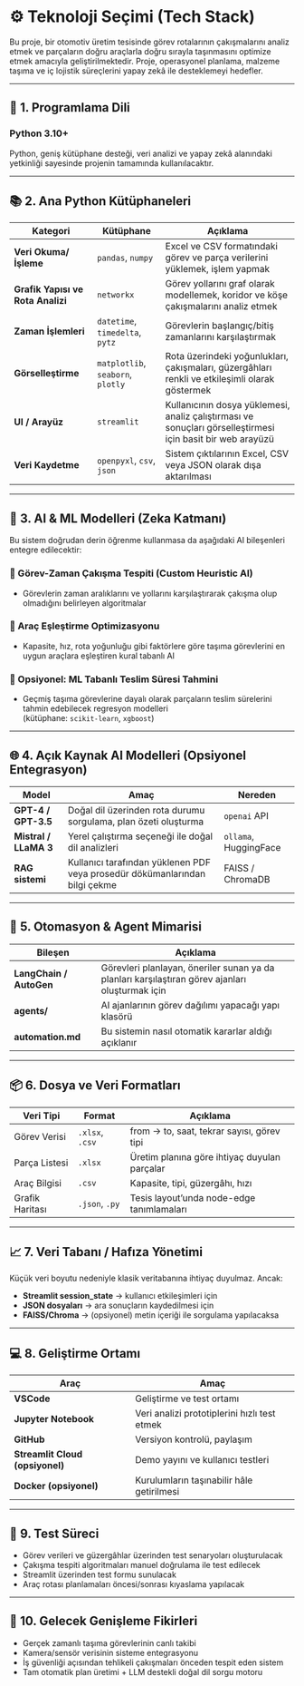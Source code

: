 # ⚙️ Teknoloji Seçimi (Tech Stack)

Bu proje, bir otomotiv üretim tesisinde görev rotalarının çakışmalarını analiz etmek ve parçaların doğru araçlarla doğru sırayla taşınmasını optimize etmek amacıyla geliştirilmektedir. Proje, operasyonel planlama, malzeme taşıma ve iç lojistik süreçlerini yapay zekâ ile desteklemeyi hedefler.

---

## 🧱 1. Programlama Dili

### Python 3.10+
Python, geniş kütüphane desteği, veri analizi ve yapay zekâ alanındaki yetkinliği sayesinde projenin tamamında kullanılacaktır.

---

## 📚 2. Ana Python Kütüphaneleri

| Kategori | Kütüphane | Açıklama |
|----------|-----------|----------|
| **Veri Okuma/İşleme** | `pandas`, `numpy` | Excel ve CSV formatındaki görev ve parça verilerini yüklemek, işlem yapmak |
| **Grafik Yapısı ve Rota Analizi** | `networkx` | Görev yollarını graf olarak modellemek, koridor ve köşe çakışmalarını analiz etmek |
| **Zaman İşlemleri** | `datetime`, `timedelta`, `pytz` | Görevlerin başlangıç/bitiş zamanlarını karşılaştırmak |
| **Görselleştirme** | `matplotlib`, `seaborn`, `plotly` | Rota üzerindeki yoğunlukları, çakışmaları, güzergâhları renkli ve etkileşimli olarak göstermek |
| **UI / Arayüz** | `streamlit` | Kullanıcının dosya yüklemesi, analiz çalıştırması ve sonuçları görselleştirmesi için basit bir web arayüzü |
| **Veri Kaydetme** | `openpyxl`, `csv`, `json` | Sistem çıktılarının Excel, CSV veya JSON olarak dışa aktarılması |

---

## 🧠 3. AI & ML Modelleri (Zeka Katmanı)

Bu sistem doğrudan derin öğrenme kullanmasa da aşağıdaki AI bileşenleri entegre edilecektir:

### 🔸 Görev-Zaman Çakışma Tespiti (Custom Heuristic AI)
- Görevlerin zaman aralıklarını ve yollarını karşılaştırarak çakışma olup olmadığını belirleyen algoritmalar

### 🔸 Araç Eşleştirme Optimizasyonu
- Kapasite, hız, rota yoğunluğu gibi faktörlere göre taşıma görevlerini en uygun araçlara eşleştiren kural tabanlı AI

### 🔸 Opsiyonel: ML Tabanlı Teslim Süresi Tahmini
- Geçmiş taşıma görevlerine dayalı olarak parçaların teslim sürelerini tahmin edebilecek regresyon modelleri  
  (kütüphane: `scikit-learn`, `xgboost`)

---

## 🌐 4. Açık Kaynak AI Modelleri (Opsiyonel Entegrasyon)

| Model | Amaç | Nereden |
|-------|------|---------|
| **GPT-4 / GPT-3.5** | Doğal dil üzerinden rota durumu sorgulama, plan özeti oluşturma | `openai` API |
| **Mistral / LLaMA 3** | Yerel çalıştırma seçeneği ile doğal dil analizleri | `ollama`, HuggingFace |
| **RAG sistemi** | Kullanıcı tarafından yüklenen PDF veya prosedür dökümanlarından bilgi çekme | FAISS / ChromaDB |

---

## 🔁 5. Otomasyon & Agent Mimarisi

| Bileşen | Açıklama |
|---------|----------|
| **LangChain / AutoGen** | Görevleri planlayan, öneriler sunan ya da planları karşılaştıran görev ajanları oluşturmak için |
| **agents/** | AI ajanlarının görev dağılımı yapacağı yapı klasörü |
| **automation.md** | Bu sistemin nasıl otomatik kararlar aldığı açıklanır |

---

## 📦 6. Dosya ve Veri Formatları

| Veri Tipi | Format | Açıklama |
|-----------|--------|----------|
| Görev Verisi | `.xlsx`, `.csv` | from → to, saat, tekrar sayısı, görev tipi |
| Parça Listesi | `.xlsx` | Üretim planına göre ihtiyaç duyulan parçalar |
| Araç Bilgisi | `.csv` | Kapasite, tipi, güzergâhı, hızı |
| Grafik Haritası | `.json`, `.py` | Tesis layout’unda node-edge tanımlamaları |

---

## 📈 7. Veri Tabanı / Hafıza Yönetimi

Küçük veri boyutu nedeniyle klasik veritabanına ihtiyaç duyulmaz. Ancak:

- **Streamlit session_state** → kullanıcı etkileşimleri için
- **JSON dosyaları** → ara sonuçların kaydedilmesi için
- **FAISS/Chroma** → (opsiyonel) metin içeriği ile sorgulama yapılacaksa

---

## 💻 8. Geliştirme Ortamı

| Araç | Amaç |
|------|------|
| **VSCode** | Geliştirme ve test ortamı |
| **Jupyter Notebook** | Veri analizi prototiplerini hızlı test etmek |
| **GitHub** | Versiyon kontrolü, paylaşım |
| **Streamlit Cloud (opsiyonel)** | Demo yayını ve kullanıcı testleri |
| **Docker (opsiyonel)** | Kurulumların taşınabilir hâle getirilmesi |

---

## 🧪 9. Test Süreci

- Görev verileri ve güzergâhlar üzerinden test senaryoları oluşturulacak
- Çakışma tespiti algoritmaları manuel doğrulama ile test edilecek
- Streamlit üzerinden test formu sunulacak
- Araç rotası planlamaları öncesi/sonrası kıyaslama yapılacak

---

## 🚀 10. Gelecek Genişleme Fikirleri

- Gerçek zamanlı taşıma görevlerinin canlı takibi
- Kamera/sensör verisinin sisteme entegrasyonu
- İş güvenliği açısından tehlikeli çakışmaları önceden tespit eden sistem
- Tam otomatik plan üretimi + LLM destekli doğal dil sorgu motoru

